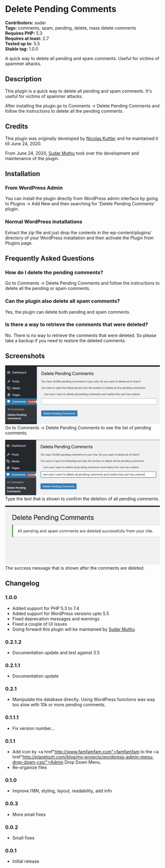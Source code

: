 # Delete Pending Comments #
**Contributors:** sudar  
**Tags:** comments, spam, pending, delete, mass delete comments  
**Requires PHP:** 5.3  
**Requires at least:** 2.7  
**Tested up to:** 5.5  
**Stable tag:** 1.0.0  

A quick way to delete all pending and spam comments. Useful for victims of spammer attacks.

## Description ##
This plugin is a quick way to delete all pending and spam comments. It's useful for victims of spammer attacks.

After installing the plugin go to Comments -> Delete Pending Comments and follow the instructions to delete all the pending comments.

## Credits ##

This plugin was originally developed by [Nicolas Kuttler](http://www.nkuttler.de/) and he maintained it till June 24, 2020.

From June 24, 2020, [Sudar Muthu](https://sudarmuthu.com) took over the development and maintenance of the plugin.

## Installation ##
### From WordPress Admin
You can install the plugin directly from WordPress admin interface by going to Plugins -> Add New and then searching for 'Delete Pending Comments' plugin.

### Normal WordPress installations
Extract the zip file and just drop the contents in the wp-content/plugins/ directory of your WordPress installation and then activate the Plugin from Plugins page.

## Frequently Asked Questions ##

### How do I delete the pending comments?

Go to Comments -> Delete Pending Comments and follow the instructions to delete all the pending or spam comments.

### Can the plugin also delete all spam comments?

Yes, the plugin can delete both pending and spam comments.

### Is there a way to retrieve the comments that were deleted?

No. There is no way to retrieve the comments that were deleted. So please take a backup if you need to restore the deleted comments.

## Screenshots ##

![](assets-wp-repo/screenshot-1.png)
Go to Comments -> Delete Pending Comments to see the list of pending comments.

![](assets-wp-repo/screenshot-2.png)
Type the text that is shown to confirm the deletion of all pending comments.

![](assets-wp-repo/screenshot-3.png)
The success message that is shown after the comments are deleted.

## Changelog ##
### 1.0.0 ###
 * Added support for PHP 5.3 to 7.4
 * Added support for WordPress versions upto 5.5
 * Fixed deprecation messages and warnings
 * Fixed a couple of UI issues
 * Going forward this plugin will be maintained by <a href="https://SudarMuthu.com">Sudar Muthu</a>
 
### 0.2.1.2 ###
 * Documentation update and test against 3.5
 
### 0.2.1.1 ###
 * Documentation update
 
### 0.2.1 ###
 * Manipulate the database directly. Using WordPress functions was way too slow with 10k or more pending comments.
### 0.1.1.1 ###
 * Fix version number...
### 0.1.1 ###
 * Add icon by <a href"http://www.famfamfam.com">famfamfam</a> to the <a href"http://planetozh.com/blog/my-projects/wordpress-admin-menu-drop-down-css/">Admin Drop Down Menu</a>.
 * Re-organize files
### 0.1.0 ###
 * Improve I18N, styling, layout, readability, add info
### 0.0.3 ###
 * More small fixes
### 0.0.2 ###
 * Small fixes
### 0.0.1 ###
 * Initial release
